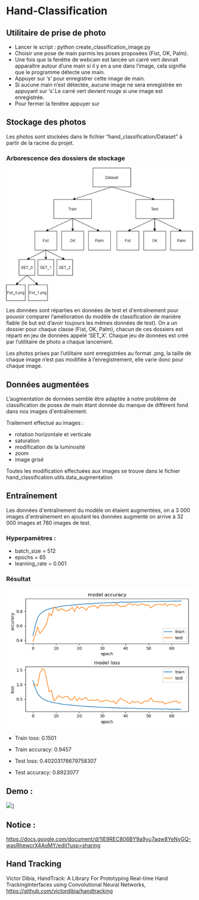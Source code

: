 # Hand-Classification

## Utilitaire de prise de photo
- Lancer le script : python create_classification_image.py
- Choisir une pose de main parmis les poses proposées (Fist, OK, Palm).
- Une fois que la fenêtre de webcam est lancée un carré vert devrait apparaître autour d’une main si il y en a une dans l’image, cela signifie que le programme détecte une main.
 - Appuyer sur ‘s’ pour enregistrer cette image de main.
 - Si aucune main n’est détectée, aucune image ne sera enregistrée en appuyant sur ‘s’.Le carré vert devient rouge si une image est enregistrée.
 - Pour fermer la fenêtre appuyer sur 

## Stockage des photos
Les photos sont stockées dans le fichier “hand_classification/Dataset” à partir de la racine du projet.

### Arborescence des dossiers de stockage
![](https://raw.githubusercontent.com/MaelGiese/Hand-Classification/master/Arbo.png)

Les données sont réparties en données de test et d'entraînement pour pouvoir comparer l’amélioration du modèle de classification de manière fiable (le but est d’avoir toujours les mêmes données de test).
On a un dossier pour chaque classe (Fist, OK, Palm), chacun de ces dossiers est réparti en jeu de données appelé ‘SET_X’.
Chaque jeu de données est créé par l’utilitaire de photo a chaque lancement.

Les photos prises par l’utilitaire sont enregistrées au format .png, la taille de chaque image n’est pas modifiée à l’enregistrement, elle varie donc pour chaque image.

## Données augmentées
L’augmentation de données semble être adaptée à notre problème de classification de poses de main étant donnée du manque de différent fond dans nos images d'entraînement.

Traitement effectué au images :
- rotation horizontale et verticale
- saturation
- modification de la luminosité
- zoom
- image grisé

Toutes les modification effectuées aux images se trouve dans le fichier hand_classification.utils.data_augmentation

## Entraînement
Les données d'entraînement du modèle on étaient augmentées, on a 3 000 images d'entraînement en ajoutant les données augmenté on arrive à 32 000 images et 780 images de test.

### Hyperpamètres :
- batch_size = 512
- epochs = 65
- learning_rate = 0.001


### Résultat 
![](https://raw.githubusercontent.com/MaelGiese/Hand-Classification/master/Training.png)
- Train loss: 0.1501
- Train accuracy: 0.9457

- Test loss: 0.40203176679758307
- Test accuracy: 0.8923077


## Demo :
[![](http://img.youtube.com/vi/8GA2EqDS1TM/0.jpg)](http://www.youtube.com/watch?v=8GA2EqDS1TM "Demo")]

## Notice :
https://docs.google.com/document/d/1lE9REC806BY9a9yu7aqw8YeNyGQ-wasRhewcrX4AqMY/edit?usp=sharing


## Hand Tracking
Victor Dibia, HandTrack: A Library For Prototyping Real-time Hand TrackingInterfaces using Convolutional Neural Networks, https://github.com/victordibia/handtracking
